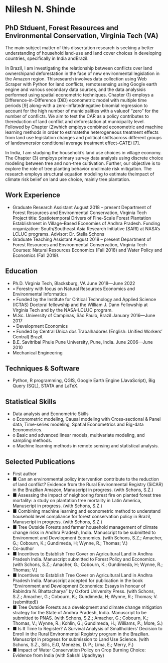 # Nilesh N. Shinde
## PhD Stduent, Forest Resources and Environmental Conservation, Virginia Tech (VA)

The main subject matter of this dissertation research is seeking a better understanding of household land-use and land cover choices in developing countries, specifically in India andBrazil. 

In Brazil, I am investigating the relationship between conflicts over land ownershipand deforestation in the face of new environmental legislation in the Amazon region. Thisresearch involves data collection using Web Scraper with Python for land conflicts, remotesensing using Google earth engine and various secondary data sources, and the data analysisis performed using spatial econometric techniques. Chapter (1) employs a Difference-in-Difference (DiD) econometric model with multiple time periods [9] along-with a zero-inflatednegative binomial regression to account for the high number of municipalities with a valueof “zero” for the number of conflicts. We aim to test the CAR as a policy contributes to thereduction of land conflict and deforestation at municipality level. Followed by Chapter (2)which employs combined econometric and machine learning methods in order to estimatethe heterogeneous treatment effects from land use legislation changes and political shiftsacross different groups of landowners(or conditional average treatment effect–CATE) [7].

In India, I am studying the household’s land use choices in village economy. The Chapter (3) employs primary survey data analysis using discrete choice modeling between tree and non-tree cultivation. Further, our objective is to explore the role of tree planting behavior onclimate risk mitigation. The research employs structural equation modeling to estimate theimpact of climate risk belief on land use choice, mainly tree plantation.

## Work Experience
* Graduate Research Assistant	August 2018 – present
Department of Forest Resources and Environmental Conservation, Virginia Tech	
Project title: Spatiotemporal Drivers of Fine-Scale Forest Plantation Establishment in Village-Based Economies of Andhra Pradesh. Funding organization:  South/Southeast Asia Research Initiative (SARI) at NASA’s LCLUC programs. 
Advisor:  Dr.  Stella Schons
* Graduate Teaching Assistant	August 2018 – present
Department of Forest Resources and Environmental Conservation, Virginia Tech 
Courses: Natural Resources Economics (Fall 2018) and Water Policy and Economics (Fall 2019).
## Education
* Ph.D. Virginia Tech, Blacksburg, VA	June 2018—June 2022
* •	Forestry with focus on Natural Resources Economics and Environmental Informatics 
* •	Funded by the Institute for Critical Technology and Applied Science (ICTAS) Doctoral fellowship and the William J. Dann Fellowship at Virginia Tech and by the NASA-LCLUC program.
* M.Sc. University of Campinas, São Paulo, Brazil	January 2016—June 2017 
* •	Development Economics 
* •	Funded by Central Única dos Trabalhadores (English: Unified Workers’ Central) Brazil. 
* B.E. Savitribai Phule Pune University, Pune, India.	June 2006—June 2010
* Mechanical Engineering	

## Techniques & Software
 
* Python, R programming, QGIS, Google Earth Engine (JavaScript), Big Query (SQL), STATA and LaTeX. 

## Statistical Skills 
*	Data analysis and Econometric Skills 
* o	Econometric modeling, Causal modeling with Cross-sectional & Panel data, Time-series modeling, Spatial Econometrics and Big-data Econometrics.
* o	Basic and advanced linear models, multivariate modeling, and sampling methods. 
* o	Machine learning methods in remote sensing and statistical analysis. 

## Selected Publications
* First author  
* ■	Can an environmental policy intervention contribute to the reduction of land conflict?  Evidence from the Rural Environmental Registry (SiCAR) in the Brazilian Amazon, Manuscript in progress. (with Schons, S.Z.) 
* ■	Assessing the impact of neighboring forest fire on planted forest tree mortality:   a study on plantation tree mortality in Latin America, Manuscript in progress. (with Schons, S.Z.) 
* ■	Combining machine learning and econometric method to understand household level compliance for forest conservation policy in Brazil, Manuscript in progress. (with Schons, S.Z.) 
* ■	Tree Outside Forests and farmer household management of climate change risks in Andhra Pradesh, India.   Manuscript to be submitted to Environment and Development Economics. (with Schons, S.Z.; Amacher, G.; Cobourn, K.; Gundimeda, H; Wynne, R.; Thomas; V.)
* Co-author
* ■	Incentives to Establish Tree Cover on Agricultural Land in Andhra Pradesh India.  Manuscript submitted to Forest Policy and Economics. (with Schons, S.Z.; Amacher, G.; Cobourn, K.; Gundimeda, H; Wynne, R.; Thomas; V.) 
* ■	Incentives to Establish Tree Cover on Agricultural Land in Andhra Pradesh India. Manuscript accepted for publication in the book “Environment and Development Economics: Essays in honour of Rabindra N. Bhattacharya” by Oxford University Press. (with Schons, S.Z.; Amacher, G.; Cobourn, K.; Gundimeda, H; Wynne, R.; Thomas; V. (submitted))
* ■	Tree Outside Forests as a development and climate change mitigation strategy for the State of Andhra Pradesh, India. Manuscript to be submitted to PNAS. (with Schons, S.Z.; Amacher, G.; Cobourn, K.; Thomas, V.; Wynne, R.; Kohlin, G.; Gundimeda, H.; Williams, P.; More, S.) 
* ■	Is It Time to Register? A Survival Analysis of Smallholders’ Decision to Enroll in the Rural Environmental Registry program in the Brazilian. Manuscript in progress for submission to Land Use Science. (with Schons, S.Z., Sills, E.O, Menezes, D. P.; Lima, E.; Merry, F.)
* ■	Impact of Water Conservation Policy on Crop Burning Choice: Evidence from India (with Sakshi Upadhyay)



